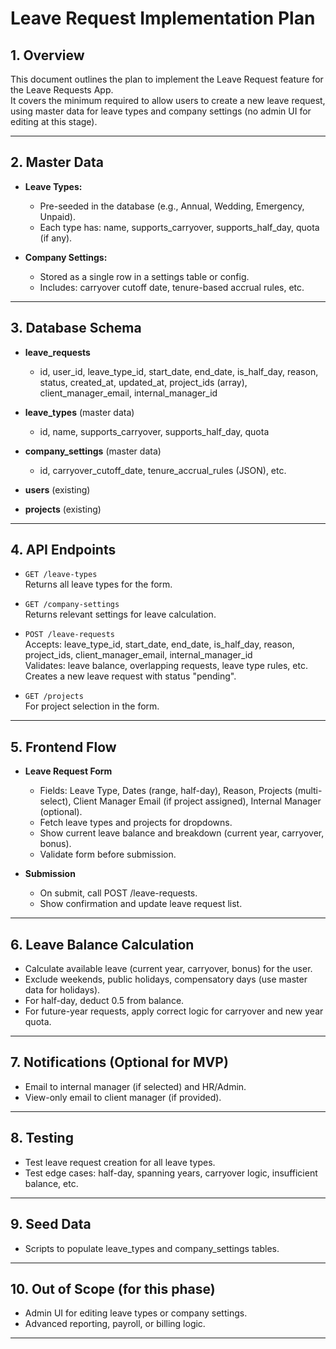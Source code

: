 # Leave Request Implementation Plan

## 1. Overview

This document outlines the plan to implement the Leave Request feature for the Leave Requests App.  
It covers the minimum required to allow users to create a new leave request, using master data for leave types and company settings (no admin UI for editing at this stage).

---

## 2. Master Data

- **Leave Types:**  
  - Pre-seeded in the database (e.g., Annual, Wedding, Emergency, Unpaid).
  - Each type has: name, supports_carryover, supports_half_day, quota (if any).

- **Company Settings:**  
  - Stored as a single row in a settings table or config.
  - Includes: carryover cutoff date, tenure-based accrual rules, etc.

---

## 3. Database Schema

- **leave_requests**
  - id, user_id, leave_type_id, start_date, end_date, is_half_day, reason, status, created_at, updated_at, project_ids (array), client_manager_email, internal_manager_id

- **leave_types** (master data)
  - id, name, supports_carryover, supports_half_day, quota

- **company_settings** (master data)
  - id, carryover_cutoff_date, tenure_accrual_rules (JSON), etc.

- **users** (existing)

- **projects** (existing)

---

## 4. API Endpoints

- `GET /leave-types`  
  Returns all leave types for the form.

- `GET /company-settings`  
  Returns relevant settings for leave calculation.

- `POST /leave-requests`  
  Accepts: leave_type_id, start_date, end_date, is_half_day, reason, project_ids, client_manager_email, internal_manager_id  
  Validates: leave balance, overlapping requests, leave type rules, etc.  
  Creates a new leave request with status "pending".

- `GET /projects`  
  For project selection in the form.

---

## 5. Frontend Flow

- **Leave Request Form**
  - Fields: Leave Type, Dates (range, half-day), Reason, Projects (multi-select), Client Manager Email (if project assigned), Internal Manager (optional).
  - Fetch leave types and projects for dropdowns.
  - Show current leave balance and breakdown (current year, carryover, bonus).
  - Validate form before submission.

- **Submission**
  - On submit, call POST /leave-requests.
  - Show confirmation and update leave request list.

---

## 6. Leave Balance Calculation

- Calculate available leave (current year, carryover, bonus) for the user.
- Exclude weekends, public holidays, compensatory days (use master data for holidays).
- For half-day, deduct 0.5 from balance.
- For future-year requests, apply correct logic for carryover and new year quota.

---

## 7. Notifications (Optional for MVP)

- Email to internal manager (if selected) and HR/Admin.
- View-only email to client manager (if provided).

---

## 8. Testing

- Test leave request creation for all leave types.
- Test edge cases: half-day, spanning years, carryover logic, insufficient balance, etc.

---

## 9. Seed Data

- Scripts to populate leave_types and company_settings tables.

---

## 10. Out of Scope (for this phase)

- Admin UI for editing leave types or company settings.
- Advanced reporting, payroll, or billing logic.

---

